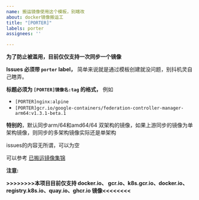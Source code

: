 ```yaml
---
name: 搬运镜像使用这个模板，别瞎改
about: docker镜像搬运工
title: "[PORTER]"
labels: porter
assignees: ''

---
```


**为了防止被滥用，目前仅仅支持一次同步一个镜像**

**Issues 必须带 `porter` label，** 简单来说就是通过模板创建就没问题，别抖机灵自己瞎弄。

**标题必须为 `[PORTER]镜像名:tag` 的格式，** 例如
- `[PORTER]nginx:alpine`
- `[PORTER]gcr.io/google-containers/federation-controller-manager-arm64:v1.3.1-beta.1`

**特别的**，默认同步arm/64和amd64/64 双架构的镜像，如果上游同步的镜像为单架构镜像，则同步的多架构镜像实际还是单架构

issues的内容无所谓，可以为空

可以参考 [已搬运镜像集锦](https://github.com/anjia0532/gcr.io_mirror/issues?q=is%3Aissue+label%3Aporter+)

**注意:**

**>>>>>>>>本项目目前仅支持 docker.io、 gcr.io、k8s.gcr.io、docker.io、registry.k8s.io、quay.io、ghcr.io 镜像<<<<<<<<**